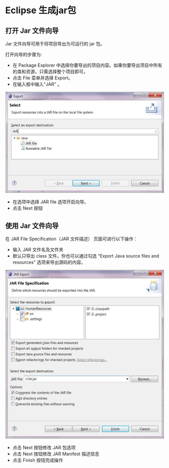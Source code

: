 
# Eclipse 生成jar包

## 打开 Jar 文件向导

Jar 文件向导可用于将项目导出为可运行的 jar 包。

打开向导的步骤为:

*   在 Package Explorer 中选择你要导出的项目内容。如果你要导出项目中所有的类和资源，只需选择整个项目即可。
*   点击 File 菜单并选择 Export。
*   在输入框中输入"JAR" 。

![create_jar_1](../img/create_jar_1.jpg)

*   在选项中选择 JAR file 选项开启向导。
*   点击 Next 按钮

## 使用 Jar 文件向导

在 JAR File Specification（JAR 文件描述） 页面可进行以下操作：

*   输入 JAR 文件名及文件夹
*   默认只导出 class 文件。你也可以通过勾选 "Export Java source files and resources" 选项来导出源码的内容。

![create_jar_2](../img/create_jar_2.jpg)

*   点击 Next 按钮修改 JAR 包选项
*   点击 Next 按钮修改 JAR Manifest 描述信息
*   点击 Finish 按钮完成操作


